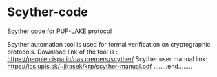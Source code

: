 # Scyther-code
Scyther code for PUF-LAKE protocol

Scyther automation tool is used for formal verification on cryptographic protocols.
Download link of the tool is : https://people.cispa.io/cas.cremers/scyther/
Scyther user manual link: https://ics.upjs.sk/~jirasek/krp/scyther-manual.pdf
........end........
